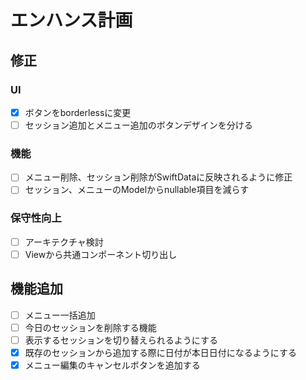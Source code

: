 # エンハンス計画
## 修正
### UI
- [x] ボタンをborderlessに変更
- [ ] セッション追加とメニュー追加のボタンデザインを分ける
### 機能
- [ ] メニュー削除、セッション削除がSwiftDataに反映されるように修正
- [ ] セッション、メニューのModelからnullable項目を減らす

### 保守性向上
- [ ] アーキテクチャ検討
- [ ] Viewから共通コンポーネント切り出し

## 機能追加
- [ ] メニュー一括追加
- [ ] 今日のセッションを削除する機能
- [ ] 表示するセッションを切り替えられるようにする
- [x] 既存のセッションから追加する際に日付が本日日付になるようにする
- [x] メニュー編集のキャンセルボタンを追加する
